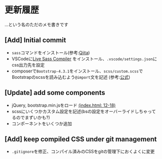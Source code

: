 # 更新履歴

…という名のただのメモ書きです

## [Add] Initial commit

 - `sass`コマンドをインストール(参考:[Qiita](https://qiita.com/akkisu/items/5287259a0ab3f1cb6faa))
 - VSCodeに[Live Sass Compiler](https://marketplace.visualstudio.com/items?itemName=ritwickdey.live-sass) をインストール、`.vscode/settings.json`にcss出力先を設定
 - composerで`Bootstrap-4.3.1`をインストール、`scss/custom.scss`でBootstrapのscssを読み込むよう`@import`文を記述 (参考:[公式](https://getbootstrap.jp/docs/4.3/getting-started/download/))

## [Update] add some components

 - jQuery, bootstrap.min.jsをロード [(index.html: 12-18)](index.html#L12-L18)
 - scssにいくつかカスタム設定を記述(bsの設定をオーバーライドしちゃってるのでまずいかも?)
 - コンポーネントをいくつか追加

## [Add] keep compiled CSS under git management

 - `.gitignore`を修正、コンパイル済みのCSSをgitの管理下におくよくに変更
